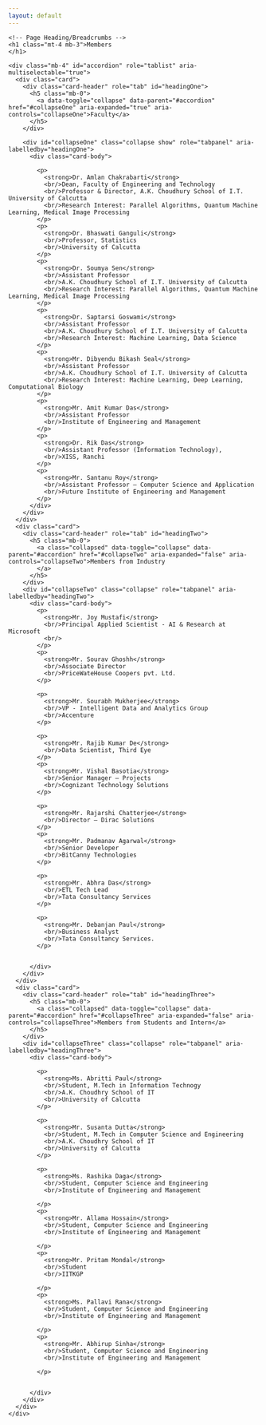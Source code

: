 ```yaml
---
layout: default
---
```


  <!-- Page Content -->
  <div class="container">

    <!-- Page Heading/Breadcrumbs -->
    <h1 class="mt-4 mb-3">Members
    </h1>

    <div class="mb-4" id="accordion" role="tablist" aria-multiselectable="true">
      <div class="card">
        <div class="card-header" role="tab" id="headingOne">
          <h5 class="mb-0">
            <a data-toggle="collapse" data-parent="#accordion" href="#collapseOne" aria-expanded="true" aria-controls="collapseOne">Faculty</a>
          </h5>
        </div>

        <div id="collapseOne" class="collapse show" role="tabpanel" aria-labelledby="headingOne">
          <div class="card-body">

            <p>
              <strong>Dr. Amlan Chakrabarti</strong>
              <br/>Dean, Faculty of Engineering and Technology
              <br/>Professor & Director, A.K. Choudhury School of I.T. University of Calcutta
              <br/>Research Interest: Parallel Algorithms, Quantum Machine Learning, Medical Image Processing
            </p>
            <p>
              <strong>Dr. Bhaswati Ganguli</strong>
              <br/>Professor, Statistics
              <br/>University of Calcutta
            </p>
            <p>
              <strong>Dr. Soumya Sen</strong>
              <br/>Assistant Professor
              <br/>A.K. Choudhury School of I.T. University of Calcutta
              <br/>Research Interest: Parallel Algorithms, Quantum Machine Learning, Medical Image Processing
            </p>
            <p>
              <strong>Dr. Saptarsi Goswami</strong>
              <br/>Assistant Professor
              <br/>A.K. Choudhury School of I.T. University of Calcutta
              <br/>Research Interest: Machine Learning, Data Science
            </p>
            <p>
              <strong>Mr. Dibyendu Bikash Seal</strong>
              <br/>Assistant Professor
              <br/>A.K. Choudhury School of I.T. University of Calcutta
              <br/>Research Interest: Machine Learning, Deep Learning, Computational Biology
            </p>
            <p>
              <strong>Mr. Amit Kumar Das</strong>
              <br/>Assistant Professor
              <br/>Institute of Engineering and Management
            </p>
            <p>
              <strong>Dr. Rik Das</strong>
              <br/>Assistant Professor (Information Technology),
              <br/>XISS, Ranchi
            </p>
            <p>
              <strong>Mr. Santanu Roy</strong>
              <br/>Assistant Professor – Computer Science and Application
              <br/>Future Institute of Engineering and Management
            </p>
          </div>
        </div>
      </div>
      <div class="card">
        <div class="card-header" role="tab" id="headingTwo">
          <h5 class="mb-0">
            <a class="collapsed" data-toggle="collapse" data-parent="#accordion" href="#collapseTwo" aria-expanded="false" aria-controls="collapseTwo">Members from Industry
            </a>
          </h5>
        </div>
        <div id="collapseTwo" class="collapse" role="tabpanel" aria-labelledby="headingTwo">
          <div class="card-body">
            <p>
              <strong>Mr. Joy Mustafi</strong>
              <br/>Principal Applied Scientist - AI & Research at Microsoft
              <br/>
            </p>
            <p>
              <strong>Mr. Sourav Ghoshh</strong>
              <br/>Associate Director
              <br/>PriceWateHouse Coopers pvt. Ltd.
            </p>

            <p>
              <strong>Mr. Sourabh Mukherjee</strong>
              <br/>VP - Intelligent Data and Analytics Group
              <br/>Accenture
            </p>

            <p>
              <strong>Mr. Rajib Kumar De</strong>
              <br/>Data Scientist, Third Eye
            </p>
            <p>
              <strong>Mr. Vishal Basotia</strong>
              <br/>Senior Manager – Projects
              <br/>Cognizant Technology Solutions
            </p>

            <p>
              <strong>Mr. Rajarshi Chatterjee</strong>
              <br/>Director – Dirac Solutions
            </p>
            <p>
              <strong>Mr. Padmanav Agarwal</strong>
              <br/>Senior Developer
              <br/>BitCanny Technologies
            </p>

            <p>
              <strong>Mr. Abhra Das</strong>
              <br/>ETL Tech Lead
              <br/>Tata Consultancy Services
            </p>

            <p>
              <strong>Mr. Debanjan Paul</strong>
              <br/>Business Analyst
              <br/>Tata Consultancy Services.
            </p>


          </div>
        </div>
      </div>
      <div class="card">
        <div class="card-header" role="tab" id="headingThree">
          <h5 class="mb-0">
            <a class="collapsed" data-toggle="collapse" data-parent="#accordion" href="#collapseThree" aria-expanded="false" aria-controls="collapseThree">Members from Students and Intern</a>
          </h5>
        </div>
        <div id="collapseThree" class="collapse" role="tabpanel" aria-labelledby="headingThree">
          <div class="card-body">

            <p>
              <strong>Ms. Abritti Paul</strong>
              <br/>Student, M.Tech in Information Technogy
              <br/>A.K. Choudhry School of IT
              <br/>University of Calcutta
            </p>

            <p>
              <strong>Mr. Susanta Dutta</strong>
              <br/>Student, M.Tech in Computer Science and Engineering
              <br/>A.K. Choudhry School of IT
              <br/>University of Calcutta
            </p>

            <p>
              <strong>Ms. Rashika Daga</strong>
              <br/>Student, Computer Science and Engineering
              <br/>Institute of Engineering and Management

            </p>
            <p>
              <strong>Mr. Allama Hossain</strong>
              <br/>Student, Computer Science and Engineering
              <br/>Institute of Engineering and Management

            </p>
            <p>
              <strong>Mr. Pritam Mondal</strong>
              <br/>Student
              <br/>IITKGP

            </p>
            <p>
              <strong>Ms. Pallavi Rana</strong>
              <br/>Student, Computer Science and Engineering
              <br/>Institute of Engineering and Management

            </p>
            <p>
              <strong>Mr. Abhirup Sinha</strong>
              <br/>Student, Computer Science and Engineering
              <br/>Institute of Engineering and Management

            </p>


          </div>
        </div>
      </div>
    </div>

  </div>
  <!-- /.container -->
